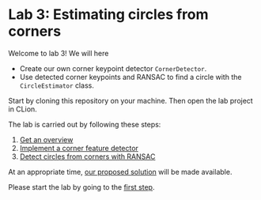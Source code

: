 # Lab 3: Estimating circles from corners

Welcome to lab 3! We will here
- Create our own corner keypoint detector `CornerDetector`.
- Use detected corner keypoints and RANSAC to find a circle with the `CircleEstimator` class.

Start by cloning this repository on your machine. 
Then open the lab project in CLion.

The lab is carried out by following these steps:
1. [Get an overview](lab-guide/1-get-an-overview.md)
2. [Implement a corner feature detector](lab-guide/2-implement-a-corner-feature-detector.md)
3. [Detect circles from corners with RANSAC](lab-guide/3-detect-circles-from-corners-with-ransac.md)

At an appropriate time, [our proposed solution](https://github.com/tek5030/lab_03_solution) will be made available.

Please start the lab by going to the [first step](lab-guide/1-get-an-overview.md).

